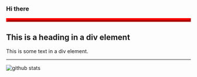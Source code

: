 ### Hi there 


<p style="border: 5px outset red;background-color: lightblue;text-align: center;">
  <h2>This is a heading in a div element</h2>
  <p>This is some text in a div element.</p>
</p>

---------------------------------------------------------------------------------------------------------------------------------------------------------------------------------

 

![github stats](https://github-readme-stats.vercel.app/api?username=NiketKumardheeryan&show_icons=true)

